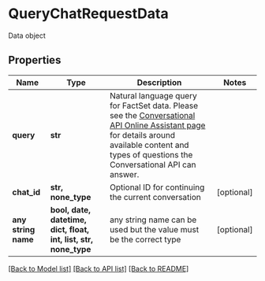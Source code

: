 # QueryChatRequestData

Data object

## Properties
Name | Type | Description | Notes
------------ | ------------- | ------------- | -------------
**query** | **str** | Natural language query for FactSet data. Please see the [Conversational API Online Assistant page](https://my.apps.factset.com/oa/pages/23209) for details around available content and types of questions the Conversational API can answer. | 
**chat_id** | **str, none_type** | Optional ID for continuing the current conversation | [optional] 
**any string name** | **bool, date, datetime, dict, float, int, list, str, none_type** | any string name can be used but the value must be the correct type | [optional]

[[Back to Model list]](../README.md#documentation-for-models) [[Back to API list]](../README.md#documentation-for-api-endpoints) [[Back to README]](../README.md)


